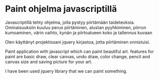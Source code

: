 <h1>Paint ohjelma javascriptillä</h1>

Javascriptillä tehty ohjelma, jolla pystyy piirtämään taideteoksia.
Ominaisuuksiin kuuluu perus piirtäminen, alustan pyyhkiminen, piirron kumoaminen, värin vaihto, kynän ja piirtoalueen koko ja tallennus kuvaan

Olen käyttänyt projektissani jquery kirjastoa, jotta piirtäminen onnistuisi.

Paint application with javascript which can paint beautiful art.
features for paint are basic draw, clear canvas, undo draw, color change, pencil and canvas size and saving picture for your art.

I have been used jquery library that we can paint something.
